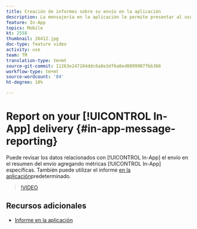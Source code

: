 ```yaml
---
title: Creación de informes sobre su envío en la aplicación
description: La mensajería en la aplicación le permite presentar al usuario mensajes en la aplicación contextualmente relevantes en respuesta al comportamiento en tiempo real de un cliente dentro de la aplicación móvil.
feature: In-App
topics: Mobile
kt: 2558
thumbnail: 26412.jpg
doc-type: feature video
activity: use
team: TM
translation-type: tm+mt
source-git-commit: 11263e247184ddc6a8e3df6a8ed0899907fbb366
workflow-type: tm+mt
source-wordcount: '84'
ht-degree: 10%

---
```


# Report on your [!UICONTROL In-App] delivery {#in-app-message-reporting}

Puede revisar los datos relacionados con [!UICONTROL In-App] el envío en el resumen del envío agregando métricas [!UICONTROL In-App] específicas. También puede utilizar el informe [en la aplicación](https://docs.adobe.com/content/help/en/campaign-standard/using/reporting/list-of-reports/in-app-report.html)predeterminado.

>[!VIDEO](https://video.tv.adobe.com/v/26412?quality=12)

## Recursos adicionales

* [Informe en la aplicación](https://docs.adobe.com/content/help/en/campaign-standard/using/reporting/list-of-reports/in-app-report.html)
